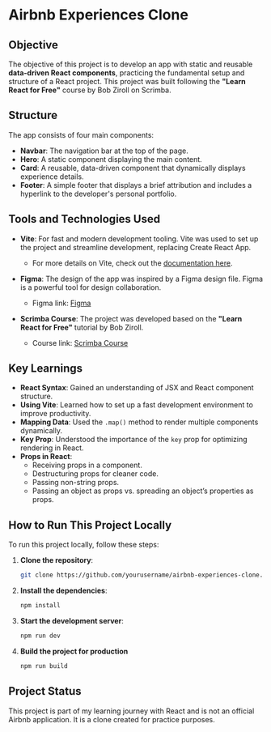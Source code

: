 # Airbnb Experiences Clone

## Objective
The objective of this project is to develop an app with static and reusable **data-driven React components**, practicing the fundamental setup and structure of a React project. This project was built following the **"Learn React for Free"** course by Bob Ziroll on Scrimba.

## Structure
The app consists of four main components:
- **Navbar**: The navigation bar at the top of the page.
- **Hero**: A static component displaying the main content.
- **Card**: A reusable, data-driven component that dynamically displays experience details.
- **Footer**: A simple footer that displays a brief attribution and includes a hyperlink to the developer's personal portfolio.

## Tools and Technologies Used
- **Vite**: For fast and modern development tooling. Vite was used to set up the project and streamline development, replacing Create React App.
  - For more details on Vite, check out the [documentation here](https://vitejs.dev/guide/).
  
- **Figma**: The design of the app was inspired by a Figma design file. Figma is a powerful tool for design collaboration.
  - Figma link: [Figma](https://www.figma.com/)

- **Scrimba Course**: The project was developed based on the **"Learn React for Free"** tutorial by Bob Ziroll.
  - Course link: [Scrimba Course](https://scrimba.com)

## Key Learnings
- **React Syntax**: Gained an understanding of JSX and React component structure.
- **Using Vite**: Learned how to set up a fast development environment to improve productivity.
- **Mapping Data**: Used the `.map()` method to render multiple components dynamically.
- **Key Prop**: Understood the importance of the `key` prop for optimizing rendering in React.
- **Props in React**:
  - Receiving props in a component.
  - Destructuring props for cleaner code.
  - Passing non-string props.
  - Passing an object as props vs. spreading an object’s properties as props.

## How to Run This Project Locally
To run this project locally, follow these steps:

1. **Clone the repository**:
   ```bash
   git clone https://github.com/yourusername/airbnb-experiences-clone.git
   ```

2. **Install the dependencies**:
   ```bash
   npm install
   ```

3. **Start the development server**:
   ```bash
   npm run dev
   ```

4. **Build the project for production**
   ```bash
   npm run build
   ```

## Project Status
This project is part of my learning journey with React and is not an official Airbnb application. It is a clone created for practice purposes.